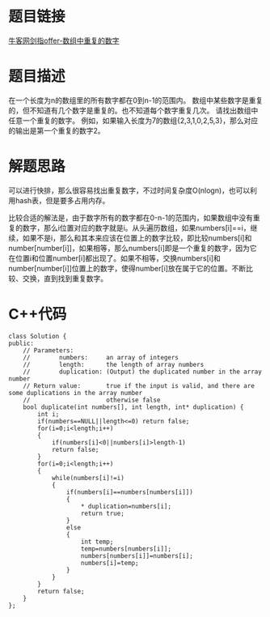 # 题目链接
[牛客网剑指offer-数组中重复的数字](https://www.nowcoder.com/practice/623a5ac0ea5b4e5f95552655361ae0a8?tpId=13&tqId=11203&tPage=1&rp=1&ru=/ta/coding-interviews&qru=/ta/coding-interviews/question-ranking)
# 题目描述
在一个长度为n的数组里的所有数字都在0到n-1的范围内。 数组中某些数字是重复的，但不知道有几个数字是重复的。也不知道每个数字重复几次。
请找出数组中任意一个重复的数字。
例如，如果输入长度为7的数组{2,3,1,0,2,5,3}，那么对应的输出是第一个重复的数字2。
# 解题思路
可以进行快排，那么很容易找出重复数字，不过时间复杂度O(nlogn)，也可以利用hash表，但是要多占用内存。

比较合适的解法是，由于数字所有的数字都在0-n-1的范围内，如果数组中没有重复的数字，那么i位置对应的数字就是i。从头遍历数组，如果numbers[i]==i，继续，如果不是i，那么和其本来应该在位置上的数字比较，即比较numbers[i]和number[number[i]]，如果相等，那么numbers[i]即是一个重复的数字，因为它在位置i和位置number[i]都出现了。如果不相等，交换numbers[i]和number[number[i]]位置上的数字，使得number[i]放在属于它的位置。不断比较、交换，直到找到重复数字。

# C++代码
```
class Solution {
public:
    // Parameters:
    //        numbers:     an array of integers
    //        length:      the length of array numbers
    //        duplication: (Output) the duplicated number in the array number
    // Return value:       true if the input is valid, and there are some duplications in the array number
    //                     otherwise false
    bool duplicate(int numbers[], int length, int* duplication) {
        int i;
        if(numbers==NULL||length<=0) return false;
        for(i=0;i<length;i++)
        {
            if(numbers[i]<0||numbers[i]>length-1)
            return false;
        }
        for(i=0;i<length;i++)
        {
            while(numbers[i]!=i) 
            {
                if(numbers[i]==numbers[numbers[i]]) 
                {
                    * duplication=numbers[i];
                    return true;
                }
                else
                {
                    int temp;
                    temp=numbers[numbers[i]];
                    numbers[numbers[i]]=numbers[i];
                    numbers[i]=temp;
                }
            }
        }
        return false;
    }
};
```

